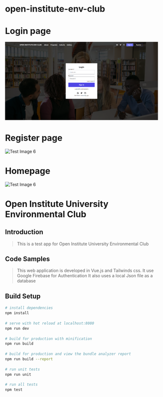 # open-institute-env-club

# Login page
 
![Alt text](login.png "Optional title")


# Register page
![Test Image 6](master/register.png)


# Homepage
 
![Test Image 6](master/fullpage.png)


# Open Institute University Environmental Club

## Introduction

> This is a test  app for Open Institute University Environmental Club

## Code Samples

> This web application is developed in Vue.js  and Tailwinds css. It use Google Firebase for Authentication
It also uses a local Json file as a database

 
## Build Setup

``` bash
# install dependencies
npm install

# serve with hot reload at localhost:8080
npm run dev

# build for production with minification
npm run build

# build for production and view the bundle analyzer report
npm run build --report

# run unit tests
npm run unit

# run all tests
npm test
```
